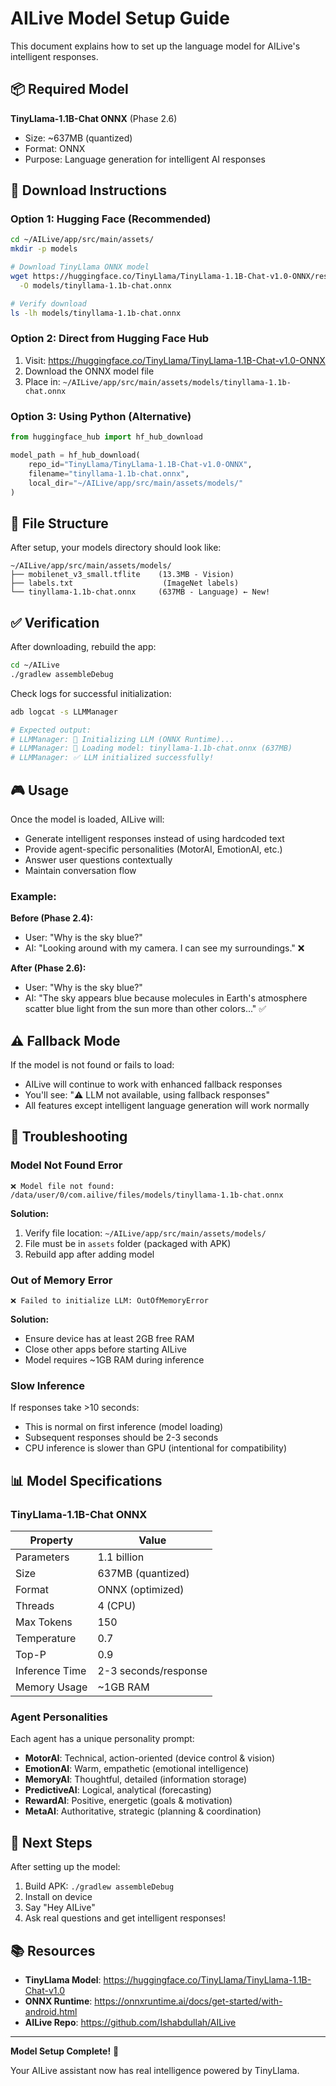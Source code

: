# AILive Model Setup Guide

This document explains how to set up the language model for AILive's intelligent responses.

## 📦 Required Model

**TinyLlama-1.1B-Chat ONNX** (Phase 2.6)
- Size: ~637MB (quantized)
- Format: ONNX
- Purpose: Language generation for intelligent AI responses

## 🔽 Download Instructions

### Option 1: Hugging Face (Recommended)

```bash
cd ~/AILive/app/src/main/assets/
mkdir -p models

# Download TinyLlama ONNX model
wget https://huggingface.co/TinyLlama/TinyLlama-1.1B-Chat-v1.0-ONNX/resolve/main/tinyllama-1.1b-chat.onnx \
  -O models/tinyllama-1.1b-chat.onnx

# Verify download
ls -lh models/tinyllama-1.1b-chat.onnx
```

### Option 2: Direct from Hugging Face Hub

1. Visit: https://huggingface.co/TinyLlama/TinyLlama-1.1B-Chat-v1.0-ONNX
2. Download the ONNX model file
3. Place in: `~/AILive/app/src/main/assets/models/tinyllama-1.1b-chat.onnx`

### Option 3: Using Python (Alternative)

```python
from huggingface_hub import hf_hub_download

model_path = hf_hub_download(
    repo_id="TinyLlama/TinyLlama-1.1B-Chat-v1.0-ONNX",
    filename="tinyllama-1.1b-chat.onnx",
    local_dir="~/AILive/app/src/main/assets/models/"
)
```

## 📁 File Structure

After setup, your models directory should look like:

```
~/AILive/app/src/main/assets/models/
├── mobilenet_v3_small.tflite    (13.3MB - Vision)
├── labels.txt                    (ImageNet labels)
└── tinyllama-1.1b-chat.onnx     (637MB - Language) ← New!
```

## ✅ Verification

After downloading, rebuild the app:

```bash
cd ~/AILive
./gradlew assembleDebug
```

Check logs for successful initialization:

```bash
adb logcat -s LLMManager

# Expected output:
# LLMManager: 🤖 Initializing LLM (ONNX Runtime)...
# LLMManager: 📂 Loading model: tinyllama-1.1b-chat.onnx (637MB)
# LLMManager: ✅ LLM initialized successfully!
```

## 🎮 Usage

Once the model is loaded, AILive will:
- Generate intelligent responses instead of using hardcoded text
- Provide agent-specific personalities (MotorAI, EmotionAI, etc.)
- Answer user questions contextually
- Maintain conversation flow

### Example:

**Before (Phase 2.4):**
- User: "Why is the sky blue?"
- AI: "Looking around with my camera. I can see my surroundings." ❌

**After (Phase 2.6):**
- User: "Why is the sky blue?"
- AI: "The sky appears blue because molecules in Earth's atmosphere scatter blue light from the sun more than other colors..." ✅

## ⚠️ Fallback Mode

If the model is not found or fails to load:
- AILive will continue to work with enhanced fallback responses
- You'll see: "⚠️ LLM not available, using fallback responses"
- All features except intelligent language generation will work normally

## 🔧 Troubleshooting

### Model Not Found Error

```
❌ Model file not found: /data/user/0/com.ailive/files/models/tinyllama-1.1b-chat.onnx
```

**Solution:**
1. Verify file location: `~/AILive/app/src/main/assets/models/`
2. File must be in `assets` folder (packaged with APK)
3. Rebuild app after adding model

### Out of Memory Error

```
❌ Failed to initialize LLM: OutOfMemoryError
```

**Solution:**
- Ensure device has at least 2GB free RAM
- Close other apps before starting AILive
- Model requires ~1GB RAM during inference

### Slow Inference

If responses take >10 seconds:
- This is normal on first inference (model loading)
- Subsequent responses should be 2-3 seconds
- CPU inference is slower than GPU (intentional for compatibility)

## 📊 Model Specifications

### TinyLlama-1.1B-Chat ONNX

| Property | Value |
|----------|-------|
| Parameters | 1.1 billion |
| Size | 637MB (quantized) |
| Format | ONNX (optimized) |
| Threads | 4 (CPU) |
| Max Tokens | 150 |
| Temperature | 0.7 |
| Top-P | 0.9 |
| Inference Time | 2-3 seconds/response |
| Memory Usage | ~1GB RAM |

### Agent Personalities

Each agent has a unique personality prompt:

- **MotorAI**: Technical, action-oriented (device control & vision)
- **EmotionAI**: Warm, empathetic (emotional intelligence)
- **MemoryAI**: Thoughtful, detailed (information storage)
- **PredictiveAI**: Logical, analytical (forecasting)
- **RewardAI**: Positive, energetic (goals & motivation)
- **MetaAI**: Authoritative, strategic (planning & coordination)

## 🚀 Next Steps

After setting up the model:

1. Build APK: `./gradlew assembleDebug`
2. Install on device
3. Say "Hey AILive"
4. Ask real questions and get intelligent responses!

## 📚 Resources

- **TinyLlama Model**: https://huggingface.co/TinyLlama/TinyLlama-1.1B-Chat-v1.0
- **ONNX Runtime**: https://onnxruntime.ai/docs/get-started/with-android.html
- **AILive Repo**: https://github.com/Ishabdullah/AILive

---

**Model Setup Complete!** 🎉

Your AILive assistant now has real intelligence powered by TinyLlama.
